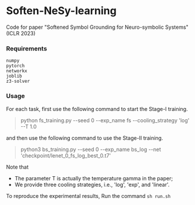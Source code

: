 # Soften-NeSy-learning
Code for paper "Softened Symbol Grounding for Neuro-symbolic Systems" (ICLR 2023)

### Requirements
```
numpy
pytorch
networkx
joblib
z3-solver
```

### Usage

For each task, first use the following command to start the Stage-I training. 

> python fs_training.py --seed 0 --exp_name fs --cooling_strategy 'log' --T 1.0 

and then use the following command to use the Stage-II training. 

> python3 bs_training.py --seed 0 --exp_name bs_log --net 'checkpoint/lenet_0_fs_log_best_0.t7'

Note that 

- The parameter T is actually the temperature gamma in the paper;
- We provide three cooling strategies, i.e., 'log', 'exp', and 'linear'. 

To reproduce the experimental results, Run the command `sh run.sh`



